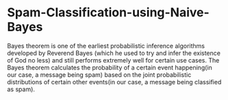 # Spam-Classification-using-Naive-Bayes

Bayes theorem is one of the earliest probabilistic inference algorithms developed by Reverend Bayes (which he used to try and infer the existence of God no less) and still performs extremely well for certain use cases.
The Bayes theorem calculates the probability of a certain event happening(in our case, a message being spam) based on the joint probabilistic distributions of certain other events(in our case, a message being classified as spam).
